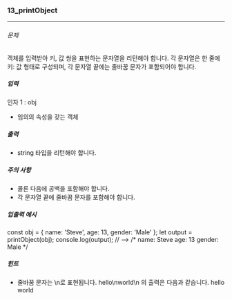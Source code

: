 ### 13_printObject

***

###### 문제 

객체를 입력받아 키, 값 쌍을 표현하는 문자열을 리턴해야 합니다.
각 문자열은 한 줄에 키: 값 형태로 구성되며, 각 문자열 끝에는 줄바꿈 문자가 포함되어야 합니다.

##### 입력

인자 1 : obj
- 임의의 속성을 갖는 객체

##### 출력

- string 타입을 리턴해야 합니다.

##### 주의 사항

- 콜론 다음에 공백을 포함해야 합니다.
- 각 문자열 끝에 줄바꿈 문자를 포함해야 합니다.

##### 입출력 예시

const obj = { name: 'Steve', age: 13, gender: 'Male' };
let output = printObject(obj);
console.log(output); // -->
/*
name: Steve
age: 13
gender: Male
*/

##### 힌트

- 줄바꿈 문자는 \n로 표현됩니다. hello\nworld\n 의 출력은 다음과 같습니다.
hello
world